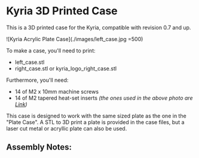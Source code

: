 
Kyria 3D Printed Case
========================

This is a 3D printed case for the Kyria, compatible with revision 0.7 and up.

![Kyria Acrylic Plate Case](./images/left_case.jpg =500)

To make a case, you'll need to print:

- left_case.stl
- right_case.stl or kyria_logo_right_case.stl

Furthermore, you'll need:

- 14 of M2 x 10mm machine screws
- 14 of M2 tapered heat-set inserts *(the ones used in the above photo are [Link](https://www.mcmaster.com/94180A312))*

This case is designed to work with the same sized plate as the one in the "Plate Case". A STL to 3D print a plate is provided in the case files, but a laser cut metal or acryllic plate can also be used.

Assembly Notes:
- 